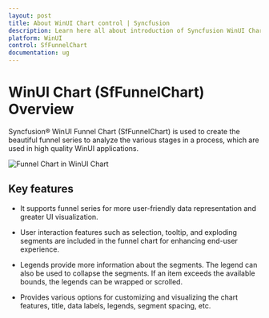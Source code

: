```yaml
---
layout: post
title: About WinUI Chart control | Syncfusion
description: Learn here all about introduction of Syncfusion WinUI Chart (SfFunnelChart) control with key features and more.
platform: WinUI
control: SfFunnelChart
documentation: ug
---
```


# WinUI Chart (SfFunnelChart) Overview

Syncfusion® WinUI Funnel Chart (SfFunnelChart) is used to create the beautiful funnel series to analyze the various stages in a process, which are used in high quality WinUI applications.

![Funnel Chart in WinUI Chart](Getting-Started_Images/winui_funnel_chart.png)

## Key features

* It supports funnel series for more user-friendly data representation and greater UI visualization.

* User interaction features such as selection, tooltip, and exploding segments are included in the funnel chart for enhancing end-user experience.

* Legends provide more information about the segments. The legend can also be used to collapse the segments. If an item exceeds the available bounds, the legends can be wrapped or scrolled.

* Provides various options for customizing and visualizing the chart features, title, data labels, legends, segment spacing, etc.
